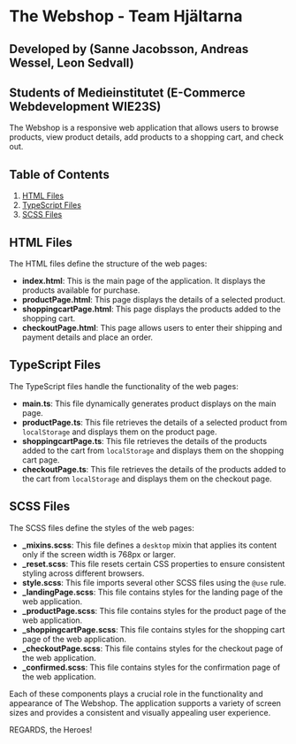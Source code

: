 # The Webshop - Team Hjältarna
## Developed by (Sanne Jacobsson, Andreas Wessel, Leon Sedvall)
## Students of Medieinstitutet (E-Commerce Webdevelopment WIE23S)

The Webshop is a responsive web application that allows users to browse products, view product details, add products to a shopping cart, and check out.

## Table of Contents

1. [HTML Files](#html-files)
2. [TypeScript Files](#typescript-files)
3. [SCSS Files](#scss-files)

## HTML Files

The HTML files define the structure of the web pages:

* **index.html**: This is the main page of the application. It displays the products available for purchase.
* **productPage.html**: This page displays the details of a selected product.
* **shoppingcartPage.html**: This page displays the products added to the shopping cart.
* **checkoutPage.html**: This page allows users to enter their shipping and payment details and place an order.

## TypeScript Files

The TypeScript files handle the functionality of the web pages:

* **main.ts**: This file dynamically generates product displays on the main page.
* **productPage.ts**: This file retrieves the details of a selected product from `localStorage` and displays them on the product page.
* **shoppingcartPage.ts**: This file retrieves the details of the products added to the cart from `localStorage` and displays them on the shopping cart page.
* **checkoutPage.ts**: This file retrieves the details of the products added to the cart from `localStorage` and displays them on the checkout page.

## SCSS Files

The SCSS files define the styles of the web pages:

* **_mixins.scss**: This file defines a `desktop` mixin that applies its content only if the screen width is 768px or larger.
* **_reset.scss**: This file resets certain CSS properties to ensure consistent styling across different browsers.
* **style.scss**: This file imports several other SCSS files using the `@use` rule.
* **_landingPage.scss**: This file contains styles for the landing page of the web application.
* **_productPage.scss**: This file contains styles for the product page of the web application.
* **_shoppingcartPage.scss**: This file contains styles for the shopping cart page of the web application.
* **_checkoutPage.scss**: This file contains styles for the checkout page of the web application.
* **_confirmed.scss**: This file contains styles for the confirmation page of the web application.

Each of these components plays a crucial role in the functionality and appearance of The Webshop. The application supports a variety of screen sizes and provides a consistent and visually appealing user experience.

REGARDS,
the Heroes!